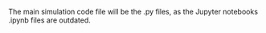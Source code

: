 The main simulation code file will be the .py files, as the Jupyter notebooks .ipynb files are outdated.

